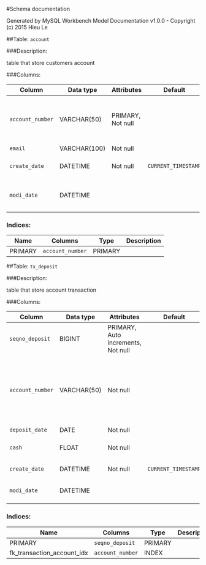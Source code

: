 #Schema documentation

Generated by MySQL Workbench Model Documentation v1.0.0 - Copyright (c) 2015 Hieu Le

##Table: `account`

###Description: 

table that store customers account

###Columns: 

| Column | Data type | Attributes | Default | Description |
| --- | --- | --- | --- | ---  |
| `account_number` | VARCHAR(50) | PRIMARY, Not null |   | customer account number and also as a primary key |
| `email` | VARCHAR(100) | Not null |   |   |
| `create_date` | DATETIME | Not null | `CURRENT_TIMESTAMP` | customer account create date |
| `modi_date` | DATETIME |  |   | latest customer account modify date |


### Indices: 

| Name | Columns | Type | Description |
| --- | --- | --- | --- |
| PRIMARY | `account_number` | PRIMARY |   |


##Table: `tx_deposit`

###Description: 

table that store account transaction

###Columns: 

| Column | Data type | Attributes | Default | Description |
| --- | --- | --- | --- | ---  |
| `seqno_deposit` | BIGINT | PRIMARY, Auto increments, Not null |   | transaction primary key |
| `account_number` | VARCHAR(50) | Not null |   | customer account number<br /><br />**foreign key** to column `account_number` on table `account`. |
| `deposit_date` | DATE | Not null |   | <br /> |
| `cash` | FLOAT | Not null |   | cash deposit for the transaction |
| `create_date` | DATETIME | Not null | `CURRENT_TIMESTAMP` | transaction create date |
| `modi_date` | DATETIME |  |   | latest ransaction modify date |


### Indices: 

| Name | Columns | Type | Description |
| --- | --- | --- | --- |
| PRIMARY | `seqno_deposit` | PRIMARY |   |
| fk_transaction_account_idx | `account_number` | INDEX |   |


